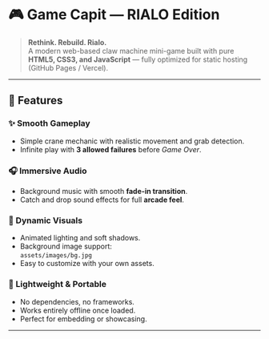 # 🎮 Game Capit — **RIALO Edition**

> **Rethink. Rebuild. Rialo.**  
> A modern web-based claw machine mini-game built with pure **HTML5, CSS3, and JavaScript** — fully optimized for static hosting (GitHub Pages / Vercel).

---

## 🧩 Features

### ✨ Smooth Gameplay
- Simple crane mechanic with realistic movement and grab detection.  
- Infinite play with **3 allowed failures** before *Game Over*.  

### 🎧 Immersive Audio
- Background music with smooth **fade-in transition**.  
- Catch and drop sound effects for full **arcade feel**.  

### 🌈 Dynamic Visuals
- Animated lighting and soft shadows.  
- Background image support:  
  `assets/images/bg.jpg`  
- Easy to customize with your own assets.  

### 💾 Lightweight & Portable
- No dependencies, no frameworks.  
- Works entirely offline once loaded.  
- Perfect for embedding or showcasing.  

---
